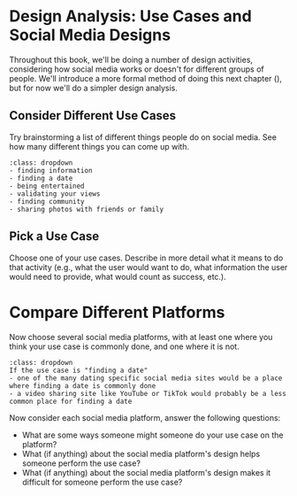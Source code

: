 # Design Analysis: Use Cases and Social Media Designs

Throughout this book, we'll be doing a number of design activities, considering how social media works or doesn't for different groups of people. We'll introduce a more formal method of doing this next chapter ([](../ch06_authenticity/08_design_analysis_facebook_name.md)), but for now we'll do a simpler design analysis.

## Consider Different Use Cases

Try brainstorming a list of different things people do on social media. See how many different things you can come up with.

````{admonition} If you can't think of any uses open this for some starting ideas
:class: dropdown
- finding information
- finding a date
- being entertained
- validating your views
- finding community
- sharing photos with friends or family
````

## Pick a Use Case

Choose one of your use cases. Describe in more detail what it means to do that activity (e.g., what the user would want to do, what information the user would need to provide, what would count as success, etc.).


# Compare Different Platforms
Now choose several social media platforms, with at least one where you think your use case is commonly done, and one where it is not.

````{admonition} Open this for a concrete example
:class: dropdown
If the use case is "finding a date"
- one of the many dating specific social media sites would be a place where finding a date is commonly done
- a video sharing site like YouTube or TikTok would probably be a less common place for finding a date
````

Now consider each social media platform, answer the following questions:
- What are some ways someone might someone do your use case on the platform?
- What (if anything) about the social media platform's design helps someone perform the use case?
- What (if anything) about the social media platform's design makes it difficult for someone perform the use case?
